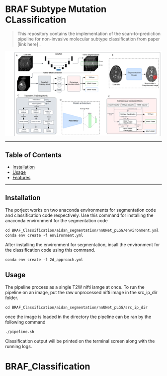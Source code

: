 # BRAF Subtype Mutation CLassification 
> This repository contains the implementation of the scan-to-prediction pipeline for non-invasive molecular subtype classification from paper [link here]  .

![Banner or Screenshot](pipeline.png)


---

## Table of Contents
- [Installation](#installation)
- [Usage](#usage)
- [Features](#features)


---

## Installation
The porject works on two anaconda environments for segmentation code and classification code respectively.
Use this command for installing the anaconda environment for the segmentation code
```shell
cd BRAF_Classification/aidan_segmentation/nnUNet_pLGG/environment.yml
conda env create -f environment.yml
```
After installing the environment for segmentation, insall the environment for 
the classification code using this command. 
```shell
conda env create -f 2d_approach.yml
```

## Usage 
The pipeline process as a single T2W nifti iamge at once. To run the pipeline on an image, put the raw unprocessed nifti image in the src_ip_dir folder. 
```shell 
cd BRAF_Classification/aidan_segmentation/nnUNet_pLGG/src_ip_dir
```
once the image is loaded in the directory the pipeline can be ran by the following command 
```shell
./pipeline.sh
```
Classification output will be printed on the terminal screen along with the running logs. 


# BRAF_Classification
